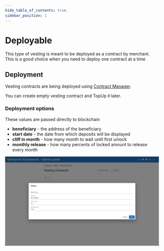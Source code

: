 ```yaml
---
hide_table_of_contents: true
sidebar_position: 1
---
```


# Deployable

This type of vesting is meant to be deployed as a contract by merchant. This is a good choice when you need to deploy 
one contract at a time

## Deployment

Vesting contracts are being deployed using [Contract Manager](/admin/miscellaneous/contract-manager/).

You can create empty vesting contract and TopUp it later.

### Deployment options

These values are passed directly to blockchain

- **beneficiary** - the address of the beneficiary
- **start date** - the date from which deposits will be displayed
- **cliff in month** - how many month to wait until first unlock
- **monthly release** - how many percents of locked amount to release every month

![vesting contract deploy dialog](/img/admin/mechanics-marketing/vesting/contract_deploy_dialog.png)

